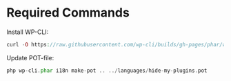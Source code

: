 # Required Commands

Install WP-CLI:
```php
curl -O https://raw.githubusercontent.com/wp-cli/builds/gh-pages/phar/wp-cli.phar
```

Update POT-file:
```php
php wp-cli.phar i18n make-pot .. ../languages/hide-my-plugins.pot
```
